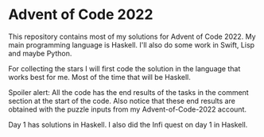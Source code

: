 # Advent of Code 2022

This repository contains most of my solutions for Advent of Code 2022.
My main programming language is Haskell. I'll also do some work in Swift, Lisp and maybe Python.

For collecting the stars I will first code the solution in the language that works best for me. 
Most of the time that will be Haskell.

Spoiler alert: All the code has the end results of the tasks in the comment section at the start of the code.
Also notice that these end results are obtained with the puzzle inputs from my Advent-of-Code-2022 account.

Day 1 has solutions in Haskell.
I also did the Infi quest on day 1 in Haskell.

